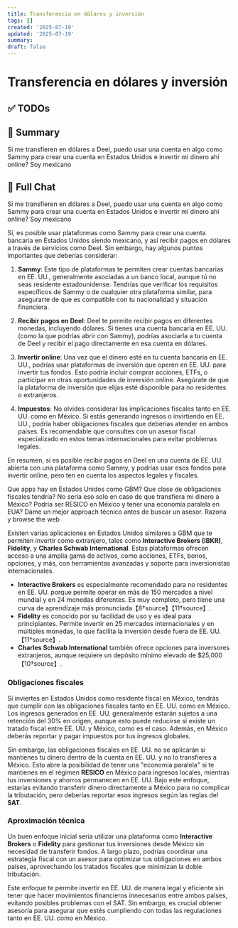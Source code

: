 ```yaml
---
title: Transferencia en dólares y inversión
tags: []
created: '2025-07-19'
updated: '2025-07-19'
summary:
draft: false
---
```


# Transferencia en dólares y inversión

## ✅ TODOs


## 📌 Summary
Si me transfieren en dólares a Deel, puedo usar una cuenta en algo como Sammy para crear una cuenta en Estados Unidos e invertir mi dinero ahí online? Soy mexicano

## 🧠 Full Chat


Si me transfieren en dólares a Deel, puedo usar una cuenta en algo como Sammy para crear una cuenta en Estados Unidos e invertir mi dinero ahí online? Soy mexicano



Sí, es posible usar plataformas como Sammy para crear una cuenta bancaria en Estados Unidos siendo mexicano, y así recibir pagos en dólares a través de servicios como Deel. Sin embargo, hay algunos puntos importantes que deberías considerar:

1. **Sammy**: Este tipo de plataformas te permiten crear cuentas bancarias en EE. UU., generalmente asociadas a un banco local, aunque tú no seas residente estadounidense. Tendrías que verificar los requisitos específicos de Sammy o de cualquier otra plataforma similar, para asegurarte de que es compatible con tu nacionalidad y situación financiera.

2. **Recibir pagos en Deel**: Deel te permite recibir pagos en diferentes monedas, incluyendo dólares. Si tienes una cuenta bancaria en EE. UU. (como la que podrías abrir con Sammy), podrías asociarla a tu cuenta de Deel y recibir el pago directamente en esa cuenta en dólares.

3. **Invertir online**: Una vez que el dinero esté en tu cuenta bancaria en EE. UU., podrías usar plataformas de inversión que operen en EE. UU. para invertir tus fondos. Esto podría incluir comprar acciones, ETFs, o participar en otras oportunidades de inversión online. Asegúrate de que la plataforma de inversión que elijas esté disponible para no residentes o extranjeros.

4. **Impuestos**: No olvides considerar las implicaciones fiscales tanto en EE. UU. como en México. Si estás generando ingresos o invirtiendo en EE. UU., podría haber obligaciones fiscales que deberías atender en ambos países. Es recomendable que consultes con un asesor fiscal especializado en estos temas internacionales para evitar problemas legales.

En resumen, sí es posible recibir pagos en Deel en una cuenta de EE. UU. abierta con una plataforma como Sammy, y podrías usar esos fondos para invertir online, pero ten en cuenta los aspectos legales y fiscales.

Que apps hay en Estados Unidos como GBM? Que clase de obligaciones fiscales tendría? No sería eso solo en caso de que transfiera mi dinero a México? Podría ser RESICO en México y tener una economía paralela en EUA? Dame un mejor approach técnico antes de buscar un asesor. Razona y browse the web

Existen varias aplicaciones en Estados Unidos similares a GBM que te permiten invertir como extranjero, tales como **Interactive Brokers (IBKR)**, **Fidelity**, y **Charles Schwab International**. Estas plataformas ofrecen acceso a una amplia gama de activos, como acciones, ETFs, bonos, opciones, y más, con herramientas avanzadas y soporte para inversionistas internacionales.

- **Interactive Brokers** es especialmente recomendado para no residentes en EE. UU. porque permite operar en más de 150 mercados a nivel mundial y en 24 monedas diferentes. Es muy completo, pero tiene una curva de aprendizaje más pronunciada【8†source】【11†source】.
- **Fidelity** es conocido por su facilidad de uso y es ideal para principiantes. Permite invertir en 25 mercados internacionales y en múltiples monedas, lo que facilita la inversión desde fuera de EE. UU.【11†source】.
- **Charles Schwab International** también ofrece opciones para inversores extranjeros, aunque requiere un depósito mínimo elevado de $25,000【10†source】.

### Obligaciones fiscales
Si inviertes en Estados Unidos como residente fiscal en México, tendrás que cumplir con las obligaciones fiscales tanto en EE. UU. como en México. Los ingresos generados en EE. UU. generalmente estarán sujetos a una retención del 30% en origen, aunque esto puede reducirse si existe un tratado fiscal entre EE. UU. y México, como es el caso. Además, en México deberás reportar y pagar impuestos por tus ingresos globales.

Sin embargo, las obligaciones fiscales en EE. UU. no se aplicarán si mantienes tu dinero dentro de la cuenta en EE. UU. y no lo transfieres a México. Esto abre la posibilidad de tener una "economía paralela" si te mantienes en el régimen **RESICO** en México para ingresos locales, mientras tus inversiones y ahorros permanecen en EE. UU. Bajo este enfoque, estarías evitando transferir dinero directamente a México para no complicar la tributación, pero deberías reportar esos ingresos según las reglas del **SAT**.

### Aproximación técnica
Un buen enfoque inicial sería utilizar una plataforma como **Interactive Brokers** o **Fidelity** para gestionar tus inversiones desde México sin necesidad de transferir fondos. A largo plazo, podrías coordinar una estrategia fiscal con un asesor para optimizar tus obligaciones en ambos países, aprovechando los tratados fiscales que minimizan la doble tributación.

Este enfoque te permite invertir en EE. UU. de manera legal y eficiente sin tener que hacer movimientos financieros innecesarios entre ambos países, evitando posibles problemas con el SAT. Sin embargo, es crucial obtener asesoría para asegurar que estés cumpliendo con todas las regulaciones tanto en EE. UU. como en México.
